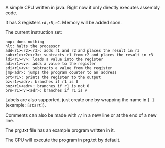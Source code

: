 A simple CPU written in java.
Right now it only directly executes assembly code.

It has 3 registers ```rA,rB,rC```.
Memory will be added soon.

The current instruction set:
```
nop: does nothing
hlt: halts the processor
add<r1><r2><r3>: adds r1 and r2 and places the result in r3
sub<r1><r2><r3>: subtracts r1 from r2 and places the result in r3
ldi<r1><v>: loads a value into the register
adi<r1><v>: adds a value to the register
sdi<r1><v>: subtracts a value from the register
jmp<adr>: jumps the program counter to an address
prt<r1>: prints the register to the output
bz<r1><adr>: branches if r1 is 0
bnz<r1><adr>: branches if r1 is not 0
brn<r1><v><adr>: branches if r1 is v
```
Labels are also supported, just create one by wrapping the name in ```[ ]``` (example: ```[start]```).

Comments can also be made with ```//``` in a new line or at the end of a new line.

The prg.txt file has an example program written in it.

The CPU will execute the program in prg.txt by default.
